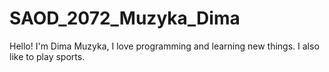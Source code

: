 # SAOD_2072_Muzyka_Dima
Hello! I'm Dima Muzyka, I love programming and learning new things. I also like to play sports.
